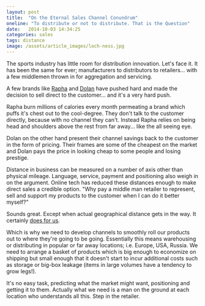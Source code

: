 ```yaml
---
layout: post
title:  "On the Eternal Sales Channel Conundrum"
oneline: "To distribute or not to distribute. That is the Question"
date:   2014-10-03 14:34:25
categories: sales
tags: distance 
image: /assets/article_images/loch-ness.jpg
---
```

The sports industry has little room for distribution innovation. Let's face it. It has been the same for ever; manufacturers to distributors to retailers... with a few middlemen thrown in for aggregation and servicing. 

A few brands like <a href="http://www.rapha.cc/">Rapha</a> and <a href="http://dolan-bikes.com/">Dolan</a> have pushed hard and made the decision to sell direct to the customer... and it's a very hard push.

Rapha burn millions of calories every month permeating a brand which puffs it's chest out to the cool-degree. They don't talk to the customer directly, because with no channel they can't. Instead Rapha relies on being head and shoulders above the rest from far away... like the all seeing eye.

Dolan on the other hand present their channel savings back to the customer in the form of pricing. Their frames are some of the cheapest on the market and Dolan pays the price in looking cheap to some people and losing prestige.

Distance in business can be measured on a number of axis other than physical mileage. Language, service, payment and positioning also weigh in on the argument. Online tech has reduced these distances enough to make direct sales a credible option. "Why pay a middle man retailer to represent, sell and support my products to the customer when I can do it better myself?"

Sounds great. Except when actual geographical distance gets in the way. It certainly <a href="/index.php/shipping-from-china/">does for us</a>.

Which is why we need to develop channels to smoothly roll our products out to where they're going to be going. Essentially this means warehousing or distributing in popular or far away locations; i.e. Europe, USA, Russia. We need to arrange a basket of products which is big enough to economize on shipping but small enough that it doesn't start to incur additional costs such as storage or big-box leakage (items in large volumes have a tendency to grow legs!).

It's no easy task, predicting what the market might want, positioning and getting it to them. Actually what we need is a man on the ground at each location who understands all this. Step in the retailer.